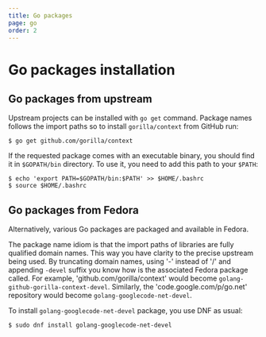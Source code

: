 ```yaml
---
title: Go packages
page: go
order: 2
---
```


# Go packages installation

## Go packages from upstream

Upstream projects can be installed with `go get` command. Package names follows the import paths so to install `gorilla/context` from GitHub run:

```
$ go get github.com/gorilla/context
```

If the requested package comes with an executable binary, you should find it in `$GOPATH/bin` directory. To use it, you need to add this path to your `$PATH`:

```
$ echo 'export PATH=$GOPATH/bin:$PATH' >> $HOME/.bashrc
$ source $HOME/.bashrc
```

## Go packages from Fedora

Alternatively, various Go packages are packaged and available in Fedora.

The package name idiom is that the import paths of libraries are fully qualified domain names. This way you have clarity to the precise upstream being used. By truncating domain names, using '-' instead of '/' and appending `-devel` suffix you know how is the associated Fedora package called. For example, 'github.com/gorilla/context' would become `golang-github-gorilla-context-devel`. Similarly, the 'code.google.com/p/go.net' repository would become `golang-googlecode-net-devel`.

To install `golang-googlecode-net-devel` package, you use DNF as usual:

```
$ sudo dnf install golang-googlecode-net-devel
```
